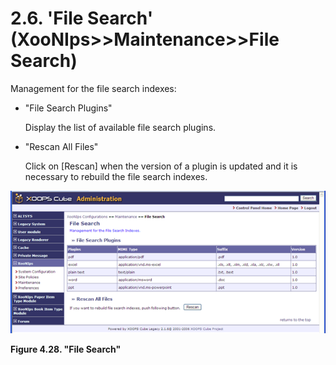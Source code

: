 # 2.6. 'File Search' \(XooNIps&gt;&gt;Maintenance&gt;&gt;File Search\)

Management for the file search indexes:

* "File Search Plugins"

  Display the list of available file search plugins.

* "Rescan All Files"

  Click on \[Rescan\] when the version of a plugin is updated and it is necessary to rebuild the file search indexes.

![&quot;File Search&quot;](../../.gitbook/assets/xoonips-mente13.png)

**Figure 4.28. "File Search"**

